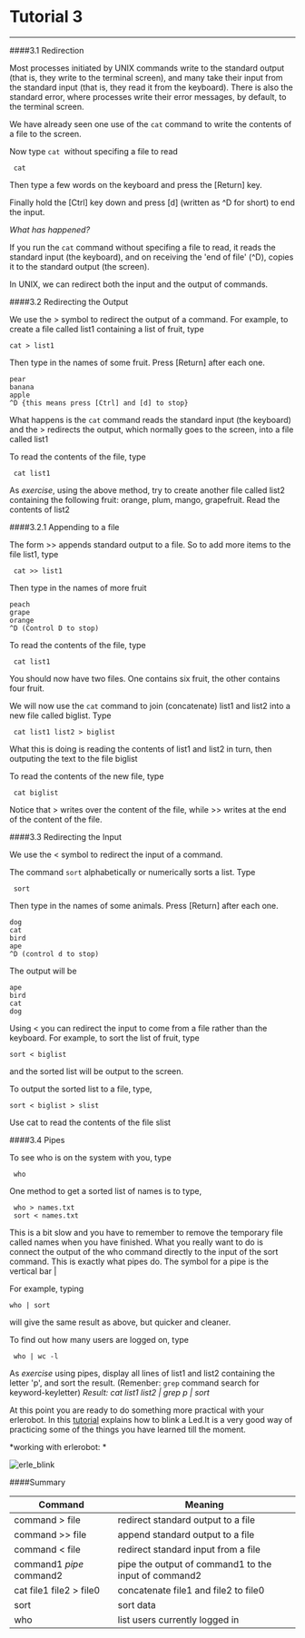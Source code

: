 # Tutorial 3
---

####3.1 Redirection

Most processes initiated by UNIX commands write to the standard output (that is, they write to the terminal screen), and many take their input from the standard input (that is, they read it from the keyboard). There is also the standard error, where processes write their error messages, by default, to the terminal screen.

We have already seen one use of the `cat` command to write the contents of a file to the screen.

Now type `cat `without specifing a file to read
```
 cat
 ```

Then type a few words on the keyboard and press the [Return] key.

Finally hold the [Ctrl] key down and press [d] (written as ^D for short) to end the input.

*What has happened?*

If you run the `cat` command without specifing a file to read, it reads the standard input (the keyboard), and on receiving the 'end of file' (^D), copies it to the standard output (the screen).

In UNIX, we can redirect both the input and the output of commands.

####3.2 Redirecting the Output

We use the > symbol to redirect the output of a command. For example, to create a file called list1 containing a list of fruit, type
```
cat > list1
```

Then type in the names of some fruit. Press [Return] after each one.
```
pear
banana
apple
^D {this means press [Ctrl] and [d] to stop}
```

What happens is the `cat` command reads the standard input (the keyboard) and the > redirects the output, which normally goes to the screen, into a file called list1

To read the contents of the file, type

```
 cat list1
 ```


As *exercise*, using the above method, try to create another file called list2 containing the following fruit: orange, plum, mango, grapefruit. Read the contents of list2



####3.2.1 Appending to a file

The form >> appends standard output to a file. So to add more items to the file list1, type

```
 cat >> list1
 ```

Then type in the names of more fruit
```
peach
grape
orange
^D (Control D to stop)
```

To read the contents of the file, type

```
 cat list1
 ```

You should now have two files. One contains six fruit, the other contains four fruit.

We will now use the `cat` command to join (concatenate) list1 and list2 into a new file called biglist. Type

```
 cat list1 list2 > biglist
 ```

What this is doing is reading the contents of list1 and list2 in turn, then outputing the text to the file biglist

To read the contents of the new file, type

```
 cat biglist
 ```
 Notice that > writes over the content of the file, while >> writes at the end of the content of the file.

####3.3 Redirecting the Input

We use the < symbol to redirect the input of a command.

The command `sort` alphabetically or numerically sorts a list. Type

```
 sort
 ```

Then type in the names of some animals. Press [Return] after each one.
```
dog
cat
bird
ape
^D (control d to stop)
```

The output will be
```
ape
bird
cat
dog
````

Using < you can redirect the input to come from a file rather than the keyboard. For example, to sort the list of fruit, type

```
sort < biglist
```

and the sorted list will be output to the screen.

To output the sorted list to a file, type,

```
sort < biglist > slist
```

Use cat to read the contents of the file slist

####3.4 Pipes

To see who is on the system with you, type

```
 who
 ```

One method to get a sorted list of names is to type,

```
 who > names.txt
 sort < names.txt
 ```

This is a bit slow and you have to remember to remove the temporary file called names when you have finished. What you really want to do is connect the output of the who command directly to the input of the sort command. This is exactly what pipes do. The symbol for a pipe is the vertical bar |

For example, typing

```
who | sort
```

will give the same result as above, but quicker and cleaner.

To find out how many users are logged on, type

```
 who | wc -l
 ```
As *exercise* using pipes, display all lines of list1 and list2 containing the letter 'p', and sort the result. (Remenber: `grep` command search for keyword-keyletter)
*Result:  cat list1 list2 | grep p | sort*

At this point you are ready to do something more practical with your erlerobot. In this [tutorial](http://erlerobot.github.io/erle_gitbook/en/Blink.html) explains how to blink a Led.It is a very good way of practicing some of the things you have learned till the moment.

*working with erlerobot: *

![erle_blink](img3/blink.jpg)

####Summary

| **Command** | **Meaning** |
|---------------|------------------|
| command > file |	redirect standard output to a file
|command >> file|	append standard output to a file|
|command < file	|redirect standard input from a file|
|command1 *pipe* command2|	pipe the output of command1 to the input of command2|
|cat file1 file2 > file0|	concatenate file1 and file2 to file0|
|sort|	sort data|
|who|	list users currently logged in |




